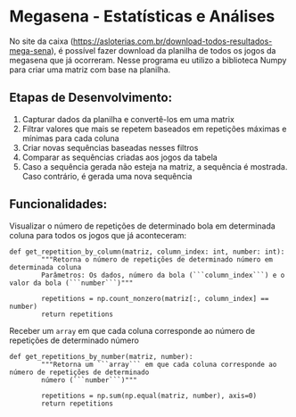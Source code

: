 # Megasena - Estatísticas e Análises

No site da caixa (https://asloterias.com.br/download-todos-resultados-mega-sena), é possível fazer download da planilha de todos os jogos da megasena que já ocorreram. 
Nesse programa eu utilizo a biblioteca Numpy para criar uma matriz com base na planilha.

Etapas de Desenvolvimento:
---------------------------
1. Capturar dados da planilha e convertê-los em uma matrix
2. Filtrar valores que mais se repetem baseados em repetições máximas e mínimas para cada coluna
3. Criar novas sequências baseadas nesses filtros
4. Comparar as sequências criadas aos jogos da tabela
5. Caso a sequência gerada não esteja na matriz, a sequência é mostrada. Caso contrário, é gerada uma nova sequência

Funcionalidades:
-----------------

Visualizar o número de repetições de determinado bola em determinada coluna para todos os jogos que já aconteceram:

```
def get_repetition_by_column(matriz, column_index: int, number: int):
        """Retorna o número de repetições de determinado número em determinada coluna
        Parâmetros: Os dados, número da bola (```column_index```) e o valor da bola (```number```)"""

        repetitions = np.count_nonzero(matriz[:, column_index] == number)
        return repetitions
```

Receber um ```array``` em que cada coluna corresponde ao número de repetições de determinado número

```
def get_repetitions_by_number(matriz, number):
        """Retorna um ```array``` em que cada coluna corresponde ao número de repetições de determinado
        número (```number```)"""

        repetitions = np.sum(np.equal(matriz, number), axis=0)
        return repetitions
```
